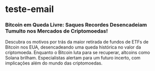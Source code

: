 # teste-email

### Bitcoin em Queda Livre: Saques Recordes Desencadeiam Tumulto nos Mercados de Criptomoedas!
Descubra os motivos por trás da maior retirada de fundos de ETFs de Bitcoin nos EUA, desencadeando uma queda histórica no valor da criptomoeda. Enquanto o Bitcoin luta para se recuperar, altcoins como Solana brilham. Especialistas alertam para um futuro incerto, com implicações além do mundo das criptomoedas.
